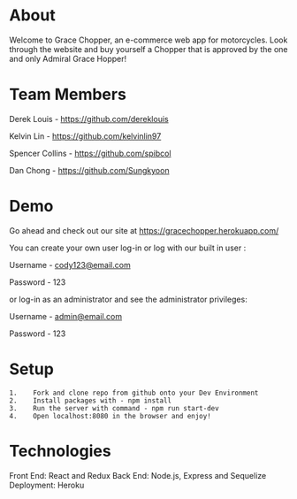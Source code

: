 # About
Welcome to Grace Chopper, an e-commerce web app for motorcycles. Look through the website and buy yourself a Chopper that is approved by the one and only Admiral Grace Hopper!
# Team Members
Derek Louis - https://github.com/dereklouis

Kelvin Lin - https://github.com/kelvinlin97

Spencer Collins - https://github.com/spibcol

Dan Chong - https://github.com/Sungkyoon
# Demo
Go ahead and check out our site at https://gracechopper.herokuapp.com/

You can create your own user log-in or log with our built in user :

Username - cody123@email.com

Password - 123

or log-in as an administrator and see the administrator privileges:

Username - admin@email.com

Password - 123

# Setup
    1.    Fork and clone repo from github onto your Dev Environment
    2.    Install packages with - npm install
    3.    Run the server with command - npm run start-dev
    4.    Open localhost:8080 in the browser and enjoy!
# Technologies
Front End: React and Redux
Back End: Node.js, Express and Sequelize
Deployment: Heroku
